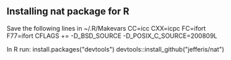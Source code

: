 Installing nat package for R
----------------------------

Save the following lines in ~/.R/Makevars
CC=icc
CXX=icpc
FC=ifort
F77=ifort
CFLAGS += -D_BSD_SOURCE -D_POSIX_C_SOURCE=200809L

In R run:
install.packages("devtools")
devtools::install_github("jefferis/nat")
